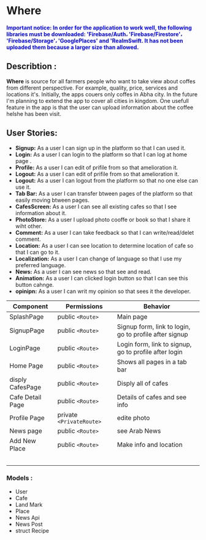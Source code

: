 # Where
<span style="color: blue"> **Important notice:
In order for the application to work well, the following libraries must be downloaded:
'Firebase/Auth،
'Firebase/Firestore'،
'Firebase/Storage'،
'GooglePlaces' and
'RealmSwift.
It has not been uploaded them because a larger size than allowed.**</span>


## Describtion :
**Where** is source for all farmers people who want to take view about coffes from different perspective. For example, quality, price, services and locations it's.
Initially, the apps couers only coffes in Abha city. In the future I'm planning to extend the app to cover all cities in kingdom.
One usefull feature in the app is that the user can upload information about the coffee helshe has been visit.

## User Stories: 

- **Signup:** As a user I can sign up in the platform so that I can used it.
- **Login:** As a user I can login to the platform so that I can log at home page .
- **Profile:** As a user I can edit of prifile from so that amelioration it.
- **Logout:** As a user I can edit of prifile from so that amelioration it.
- **Logout:** As a user I can logout from the platform so that no one else can use it.
- **Tab Bar:** As a user I can transfer btween pages of the platform so that easily moving btween pages.
- **CafesScreen:** As a user I can see all existing cafes so that I see information about it.
- **PhotoStore:** As a user I upload photo cooffe or book so that I share it wiht other.
- **Comment:** As a user I can take feedback so that I can write/read/delet comment.
- **Location:** As a user I can see location to determine location of cafe so that I can go to it.
- **Localization:** As a user I can change of language so that I use my preferred language.
- **News:** As a user I can see news so that see and read.
- **Animation:** As a user I can clicked login button so that I can see this button cahnge.
- **opinipn:** As a user I can writ my opinion so that sees it the developer.


| Component            | Permissions                | Behavior                                                     |
| -------------------- | -------------------------- | ------------------------------------------------------------ |
| SplashPage           | public `<Route>`           | Main page                                                    |
| SignupPage           | public `<Route>`           | Signup form, link to login, go to profile after signup       |
| LoginPage            | public `<Route>`           | Login form, link to signup, go to profile after login        |
| Home Page            | public `<Route>`           | Shows all pages in a tab bar                                 |
| disply CafesPage     | public `<Route>`           | Disply all of cafes                                          |
| Cafe Detail Page     | public `<Route>`           | Details of cafes and see info                                |
| Profile Page         | private `<PrivateRoute>`   | edite photo                                                  |
| News page            | public `<Route>`           | see Arab News                                                |
| Add New Place        | public `<Route>`           |Make info and location                                        |
|                      |                            |                                                              |
|                      |                            |                                                              |
|                      |                            |                                                              |
|                      |                            |                                                              |
|                      |                            |                                                              |

### Models :
- User
- Cafe
- Land Mark
- Place
- News Api
- News Post
- struct Recipe
